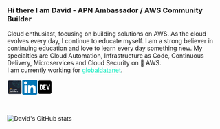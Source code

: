 ### Hi there I am David - APN Ambassador / AWS Community Builder

Cloud enthusiast, focusing on building solutions on AWS. As the cloud evolves every day, I continue to educate myself.
I am a strong believer in continuing education and love to learn every day something new. My specialties are Cloud Automation, Infrastructure as Code, Continuous Delivery, Microservices and Cloud Security on 🧡 AWS. <br />
I am currently working for <a href="https://globaldatanet.com" target="_blank" ><font color='#00ecbd'>globaldatanet</font></a>.


<a href="https://aws.amazon.com/partners/ambassadors/?cards-body.sort-by=item.additionalFields.ambassadorName&cards-body.sort-order=asc&cards-body.q=david%2Bkrohn&cards-body.q_operator=AND" target="_blank">
  <img align="left" alt="David | AWS " width="35px" src="https://github.com/daknhh/daknhh/blob/main/static/community-builders.png" />
</a>
<a href="https://www.linkedin.com/in/daknhh/" target="_blank">
  <img align="left" alt="David | Linkedin" width="35px" src="https://github.com/daknhh/daknhh/blob/main/static/linkedin.png" />
</a>

<a href="https://dev.to/daknhh" target="_blank">
  <img align="left" alt="David | Blog " width="35px" src="https://github.com/daknhh/daknhh/blob/main/static/devto.webp" />
</a>



<br />
<br /><br />
<br />

![David's GitHub stats](https://github-readme-stats.vercel.app/api?username=daknhh&show_icons=true&theme=blueberry)


<!--
**daknhh/daknhh** is a ✨ _special_ ✨ repository because its `README.md` (this file) appears on your GitHub profile.


